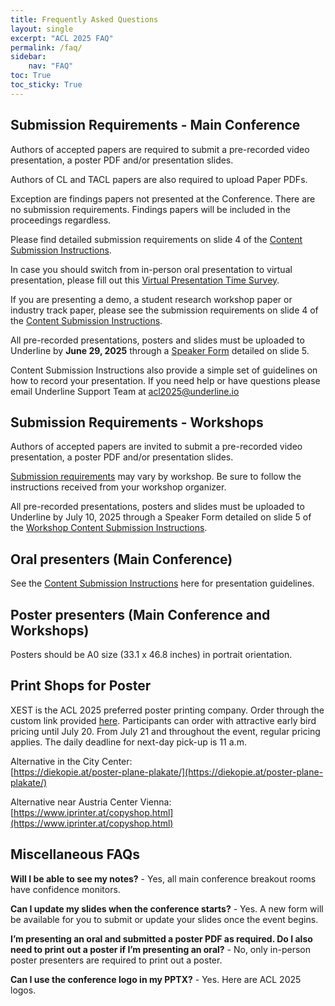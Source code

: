 ```yaml
---
title: Frequently Asked Questions
layout: single
excerpt: "ACL 2025 FAQ"
permalink: /faq/
sidebar: 
    nav: "FAQ"
toc: True
toc_sticky: True	
---
```



## Submission Requirements - Main Conference    
Authors of accepted papers are required to submit a pre-recorded video presentation, a poster PDF and/or presentation slides.    

Authors of CL and TACL papers are also required to upload Paper PDFs.    

Exception are findings papers not presented at the Conference. There are no submission requirements. Findings papers will be included in the proceedings regardless.    

Please find detailed submission requirements on slide 4 of the [Content Submission Instructions](https://docs.google.com/presentation/d/1mXRSfVbeD9Vh1-6ZXWSP5NKg0wT2QVF2EIGlMCWA84A/edit?usp=sharing).    
 
In case you should switch from in-person oral presentation to virtual presentation, please fill out this [Virtual Presentation Time Survey](https://acl-2025-virtual-presentation-time.paperform.co/).     

If you are presenting a demo, a student research workshop paper or industry track paper, please see the submission requirements on slide 4 of the [Content Submission Instructions](https://docs.google.com/presentation/d/1mXRSfVbeD9Vh1-6ZXWSP5NKg0wT2QVF2EIGlMCWA84A/edit?usp=sharing).    

All pre-recorded presentations, posters and slides must be uploaded to Underline by **June 29, 2025** through a [Speaker Form](https://acl2025-mainconference.paperform.co/) detailed on slide 5.    

Content Submission Instructions also provide a simple set of guidelines on how to record your presentation.
If you need help or have questions please email Underline Support Team at [acl2025@underline.io](mailto:acl2025@underline.io)

## Submission Requirements - Workshops    
Authors of accepted papers are invited to submit a pre-recorded video presentation, a poster PDF and/or presentation slides.    

[Submission requirements](https://docs.google.com/presentation/d/1B26aSIWCRTYEFKvndrYWspNBUpimN6v1h1Yww2_ZCpU/edit?usp=sharing) may vary by workshop. Be sure to follow the instructions received from your workshop organizer.    

All pre-recorded presentations, posters and slides must be uploaded to Underline by July 10, 2025 through a Speaker Form detailed on slide 5  of the [Workshop Content Submission Instructions](https://docs.google.com/presentation/d/1B26aSIWCRTYEFKvndrYWspNBUpimN6v1h1Yww2_ZCpU/edit?usp=sharing).


## Oral presenters (Main Conference)   
See the [Content Submission Instructions](https://docs.google.com/presentation/d/1mXRSfVbeD9Vh1-6ZXWSP5NKg0wT2QVF2EIGlMCWA84A/edit?usp=sharing) here for presentation guidelines.

## Poster presenters (Main Conference and Workshops)    
Posters should be A0 size (33.1 x 46.8 inches) in portrait orientation.

## Print Shops for Poster    
XEST is the ACL 2025 preferred poster printing company. Order through the custom link provided [here](https://xest.info/acl). Participants can order with attractive early bird pricing until July 20. From July 21 and throughout the event, regular pricing applies. The daily deadline for next-day pick-up is 11 a.m.    

Alternative in the City Center:     
[https://diekopie.at/poster-plane-plakate/](https://diekopie.at/poster-plane-plakate/)      

Alternative near Austria Center Vienna:       
[https://www.iprinter.at/copyshop.html](https://www.iprinter.at/copyshop.html)     

## Miscellaneous FAQs    
**Will I be able to see my notes?** - Yes, all main conference breakout rooms have confidence monitors.     

**Can I update my slides when the conference starts?** - Yes. A new form will be available for you to submit or update your slides once the event begins.     

**I’m presenting an oral and submitted a poster PDF as required. Do I also need to print out a poster if I’m presenting an oral?** - No, only in-person poster presenters are required to print out a poster.    

**Can I use the conference logo in my PPTX?** - Yes. Here are ACL 2025 logos.


